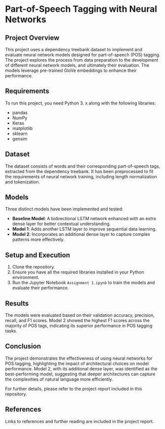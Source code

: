 # Part-of-Speech Tagging with Neural Networks

## Project Overview

This project uses a dependency treebank dataset to implement and evaluate neural network models designed for part-of-speech (POS) tagging. 
The project explores the process from data preparation to the development of different neural network models, and ultimately their evaluation. The models leverage pre-trained GloVe embeddings to enhance their performance.

## Requirements

To run this project, you need Python 3. x along with the following libraries:
- pandas
- NumPy
- Keras
- matplotlib
- sklearn
- gensim

## Dataset

The dataset consists of words and their corresponding part-of-speech tags, extracted from the dependency treebank. It has been preprocessed to fit the requirements of neural network training, including length normalization and tokenization.

## Models

Three distinct models have been implemented and tested:

- **Baseline Model**: A bidirectional LSTM network enhanced with an extra dense layer for better contextual understanding.
- **Model 1**: Adds another LSTM layer to improve sequential data learning.
- **Model 2**: Incorporates an additional dense layer to capture complex patterns more effectively.

## Setup and Execution

1. Clone the repository.
2. Ensure you have all the required libraries installed in your Python environment.
3. Run the Jupyter Notebook `Assignment 1.ipynb` to train the models and evaluate their performance.

## Results

The models were evaluated based on their validation accuracy, precision, recall, and F1 scores. Model 2 showed the highest F1 scores across the majority of POS tags, indicating its superior performance in POS tagging tasks.

## Conclusion

The project demonstrates the effectiveness of using neural networks for POS tagging, highlighting the impact of architectural choices on model performance. Model 2, with its additional dense layer, was identified as the best-performing model, suggesting that deeper architectures can capture the complexities of natural language more efficiently.

For further details, please refer to the project report included in this repository.

## References

Links to references and further reading are included in the project report.
